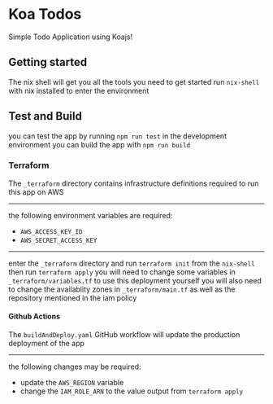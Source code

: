 # Koa Todos

Simple Todo Application using Koajs!

## Getting started

The nix shell will get you all the tools you need to get started
run `nix-shell` with nix installed to enter the environment


## Test and Build

you can test the app by running `npm run test` in the development environment
you can build the app with `npm run build`

### Terraform
The `_terraform` directory contains infrastructure definitions required to run this app on AWS

<hr>

the following environment variables are required:
* `AWS_ACCESS_KEY_ID`
* `AWS_SECRET_ACCESS_KEY`

<hr>

enter the `_terraform` directory and run `terraform init` from the `nix-shell` then run `terraform apply`
you will need to change some variables in `_terraform/variables.tf` to use this deployment yourself
you will also need to change the availablity zones in `_terraform/main.tf` as well as the repository mentioned in the iam policy

#### Github Actions
The `buildAndDeploy.yaml` GitHub workflow will update the production deployment of the app

<hr>

the following changes may be required:
* update the `AWS_REGION` variable
* change the `IAM_ROLE_ARN` to the value output from `terraform apply` 